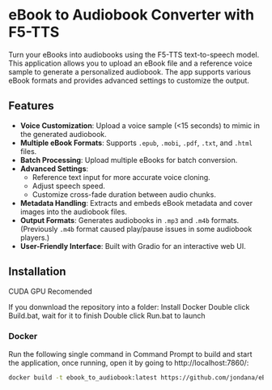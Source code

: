 # eBook to Audiobook Converter with F5-TTS

Turn your eBooks into audiobooks using the F5-TTS text-to-speech model. This application allows you to upload an eBook file and a reference voice sample to generate a personalized audiobook. The app supports various eBook formats and provides advanced settings to customize the output.

## Features

- **Voice Customization**: Upload a voice sample (<15 seconds) to mimic in the generated audiobook.
- **Multiple eBook Formats**: Supports `.epub`, `.mobi`, `.pdf`, `.txt`, and `.html` files.
- **Batch Processing**: Upload multiple eBooks for batch conversion.
- **Advanced Settings**:
  - Reference text input for more accurate voice cloning.
  - Adjust speech speed.
  - Customize cross-fade duration between audio chunks.
- **Metadata Handling**: Extracts and embeds eBook metadata and cover images into the audiobook files.
- **Output Formats**: Generates audiobooks in `.mp3` and `.m4b` formats. (Previously `.m4b` format caused play/pause issues in some audiobook players.)
- **User-Friendly Interface**: Built with Gradio for an interactive web UI.

## Installation

CUDA GPU Recomended 

If you donwnload the repository into a folder:
Install Docker
Double click Build.bat, wait for it to finish
Double click Run.bat to launch


### Docker

Run the following single command in Command Prompt to build and start the application, once running, open it by going to http://localhost:7860/:

```bash
docker build -t ebook_to_audiobook:latest https://github.com/jondana/eBook_to_Audiobook_with_F5-TTS.git && docker run -d -p 7860:7860 ebook_to_audiobook:latest

